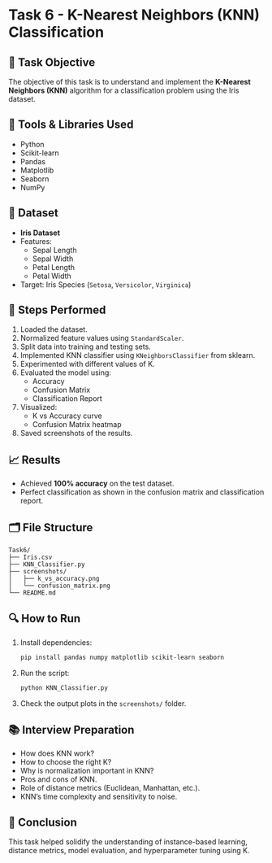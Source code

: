 # Task 6 - K-Nearest Neighbors (KNN) Classification

## 📑 Task Objective
The objective of this task is to understand and implement the **K-Nearest Neighbors (KNN)** algorithm for a classification problem using the Iris dataset.

## 🔧 Tools & Libraries Used
- Python
- Scikit-learn
- Pandas
- Matplotlib
- Seaborn
- NumPy

## 📂 Dataset
- **Iris Dataset**
- Features:
  - Sepal Length
  - Sepal Width
  - Petal Length
  - Petal Width
- Target: Iris Species (`Setosa`, `Versicolor`, `Virginica`)

## 🚀 Steps Performed
1. Loaded the dataset.
2. Normalized feature values using `StandardScaler`.
3. Split data into training and testing sets.
4. Implemented KNN classifier using `KNeighborsClassifier` from sklearn.
5. Experimented with different values of K.
6. Evaluated the model using:
   - Accuracy
   - Confusion Matrix
   - Classification Report
7. Visualized:
   - K vs Accuracy curve
   - Confusion Matrix heatmap
8. Saved screenshots of the results.

## 📈 Results
- Achieved **100% accuracy** on the test dataset.
- Perfect classification as shown in the confusion matrix and classification report.

## 🗂️ File Structure
```
Task6/
├── Iris.csv
├── KNN_Classifier.py
├── screenshots/
│   ├── k_vs_accuracy.png
│   └── confusion_matrix.png
└── README.md
```

## 🔍 How to Run
1. Install dependencies:
   ```bash
   pip install pandas numpy matplotlib scikit-learn seaborn
   ```
2. Run the script:
   ```bash
   python KNN_Classifier.py
   ```
3. Check the output plots in the `screenshots/` folder.

## 📚 Interview Preparation
- How does KNN work?
- How to choose the right K?
- Why is normalization important in KNN?
- Pros and cons of KNN.
- Role of distance metrics (Euclidean, Manhattan, etc.).
- KNN’s time complexity and sensitivity to noise.

## 🏁 Conclusion
This task helped solidify the understanding of instance-based learning, distance metrics, model evaluation, and hyperparameter tuning using K.
